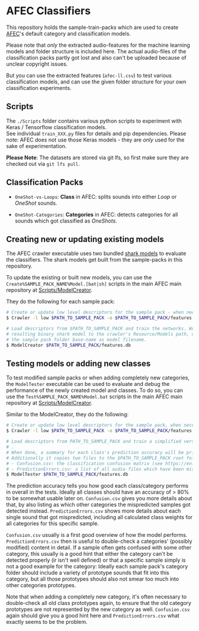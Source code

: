 # AFEC Classifiers

This repository holds the sample-train-packs which are used to create [AFEC](https://github.com/emuell/afec)'s default category and classification models. 

Please note that *only* the extracted audio-features for the machine learning models and folder structure is included here. The actual audio-files of the classification packs partly got lost and also can't be uploaded because of unclear copyright issues.

But you can use the extracted features (`afec-ll.csv`) to test various classification models, and can use the given folder structure for your own classification experiments.

## Scripts

The `./Scripts` folder contains various python scripts to experiment with Keras / Tensorflow classification models.<br/> 
See individual `train_XXX.py` files for details and pip dependencies. Please note: AFEC does not use those Keras models - they are *only* used for the sake of experimentation. 

**Please Note**: The datasets are stored via git lfs, so first make sure they are checked out via `git lfs pull`.


## Classification Packs

* `OneShot-vs-Loops`: 
__Class__ in AFEC: splits sounds into either _Loop_ or _OneShot_ sounds.

* `OneShot-Categories`: 
__Categories__ in AFEC: detects categories for all sounds which got classified as _OneShots_.


## Creating new or updating existing models

The AFEC crawler executable uses two bundled [shark models](https://github.com/emuell/AFEC/tree/master/Source/Classification/Export/ClassificationModel.h) to evaluate the classifiers. The shark models get built from the sample-packs in this repository.

To update the existing or built new models, you can use the `Create%SAMPLE_PACK_NAME%Model.[bat|sh]` scripts in the main AFEC main repository at [Scripts/ModelCreator](https://github.com/emuell/AFEC/tree/master/Scripts/ModelCreator).

They do the following for each sample pack:

```bash
# Create or update low level descriptors for the sample pack - when necessary.
$ Crawler -l low $PATH_TO_SAMPLE_PACK -o $PATH_TO_SAMPLE_PACK/features.db

# Load descriptors from $PATH_TO_SAMPLE_PACK and train the networks. Write 
# resulting binary shark model to the crawler's Resource/Models path, using
# the sample pack folder base-name as model filename.
$ ModelCreator $PATH_TO_SAMPLE_PACK/features.db 
```

## Testing models or adding new classes 

To test modified sample packs or when adding completely new categories, the `ModelTester` executable can be used to evaluate and debug the performance of the newly created model and classes. To do so, you can use the `Test%SAMPLE_PACK_NAME%Model.bat` scripts in the main AFEC main repository at [Scripts/ModelCreator](https://github.com/emuell/AFEC/tree/master/Scripts/ModelCreator).

Similar to the ModelCreator, they do the following:

```bash
# Create or update low level descriptors for the sample pack, when necessary.
$ Crawler -l low $PATH_TO_SAMPLE_PACK -o $PATH_TO_SAMPLE_PACK/features.db

# Load descriptors from PATH_TO_SAMPLE_PACK and train a simplified version of the model
# .
# When done, a summary for each class's prediction accuracy will be printed to the console. 
# Additionally it copies two files to the $PATH_TO_SAMPLE_PACK root folder:
# - Confusion.csv: the classification confusion matrix (see https://en.wikipedia.org/wiki/Confusion_matrix)
# - PredictionErrors.csv: a list of all audio files which have been mispredicted
$ ModelTester $PATH_TO_SAMPLE_PACK/features.db 
```

The prediction accuracy tells you how good each class/category performs in overall in the tests. Ideally all classes should have an accuracy of > 80% to be somewhat usable later on. 
`Confusion.csv` gives you more details about that, by also listing as which other categories the mispredicted samples got detected instead. 
`PredictionErrors.csv` shows more details about each single sound that got mispredicted, including all calculated class weights for all categories for this specific sample. 

`Confusion.csv` usually is a first good overview of how the model performs. `PredictionErrors.csv` then is useful to double-check a categories' (possibly modified) content in detail. If a sample often gets confused with some other category, this usually is a good hint that either the category can't be detected properly (ir isn't well defined) or that a specific sample simply is not a good example for the category: 
Ideally each sample pack's category folder should include a variety of prototype sounds that fit into this category, but all those prototypes should also not smear too much into other categories prototypes.

Note that when adding a completely new category, it's often necessary to double-check all old class prototypes again, to ensure that the old category prototypes are not represented by the new category as well. `Confusion.csv` again should give you a good hint here and `PredictionErrors.csv` what exactly seems to be the problem.
